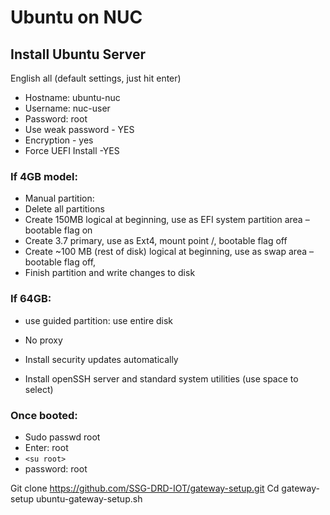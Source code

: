 # Ubuntu on NUC


## Install Ubuntu Server

English all (default settings, just hit enter)

* Hostname: ubuntu-nuc
* Username: nuc-user
* Password: root
* Use weak password - YES
* Encryption - yes
* Force UEFI Install -YES


### If 4GB model:

* Manual partition:
* Delete all partitions 
* Create 150MB logical at beginning, use as EFI system partition area – bootable flag on
* Create 3.7 primary, use as Ext4, mount point /, bootable flag off
* Create ~100 MB (rest of disk) logical at beginning, use as swap area – bootable flag off,
* Finish partition and write changes to disk


### If 64GB:
* use guided partition: use entire disk


* No proxy
* Install security updates automatically 
* Install openSSH server and standard system utilities (use space to select) 

### Once booted:

* Sudo passwd root
* Enter: root
* `<su root>`
* password: root

Git clone https://github.com/SSG-DRD-IOT/gateway-setup.git
Cd gateway-setup
ubuntu-gateway-setup.sh
